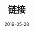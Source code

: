 ---
title: 链接
description: 链接
date: '2019-05-28'
aliases:
  - links
license: CC BY-NC-ND
menu:
    main: 
        weight: -50
        params:
            icon: link
--- 
